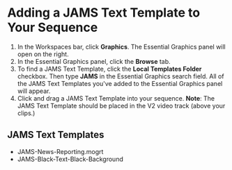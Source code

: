 # Adding a JAMS Text Template to Your Sequence

1. In the Workspaces bar, click **Graphics**. The Essential Graphics panel will open on the right.
2. In the Essential Graphics panel, click the **Browse** tab.
3. To find a JAMS Text Template, click the **Local Templates Folder** checkbox. Then type **JAMS** in the Essential Graphics search field. All of the JAMS Text Templates you've added to the Essential Graphics panel will appear. 
4. Click and drag a JAMS Text Template into your sequence. **Note**: The JAMS Text Template should be placed in the V2 video track \(above your clips.\)

## JAMS Text Templates

* JAMS-News-Reporting.mogrt
* JAMS-Black-Text-Black-Background



